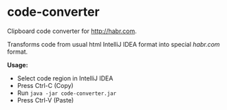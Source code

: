 # code-converter
Clipboard code converter for http://habr.com.

Transforms code from usual html IntelliJ IDEA format into special _habr.com_ format.  

**Usage:**
* Select code region in IntelliJ IDEA
* Press Ctrl-C (Copy)
* Run `java -jar code-converter.jar`
* Press Ctrl-V (Paste)
